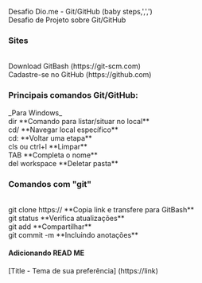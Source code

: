 Desafio Dio.me - Git/GitHub (baby steps,',',')
<br>Desafio de Projeto sobre Git/GitHub

<h3>Sites</h3>
<br>Download GitBash (https://git-scm.com)
<br>Cadastre-se no GitHub (https://github.com)

<h3>Principais comandos Git/GitHub:</h3>
_Para Windows_
<br>dir                    **Comando para listar/situar no local**
<br>cd/                    **Navegar local específico**
<br>cd:                    **Voltar uma etapa**
<br>cls ou ctrl+l           **Limpar**
<br>TAB                     **Completa o nome**
<br>del workspace           **Deletar pasta**

<h3> Comandos com "git" </h3>
<br> git clone https://      **Copia link e transfere para GitBash**
<br> git status              **Verifica atualizações**
<br> git add                 **Compartilhar**
<br> git commit -m           **Incluindo anotações**


<h4> Adicionando READ ME </h4>
[Title - Tema de sua preferência] (https://link)





